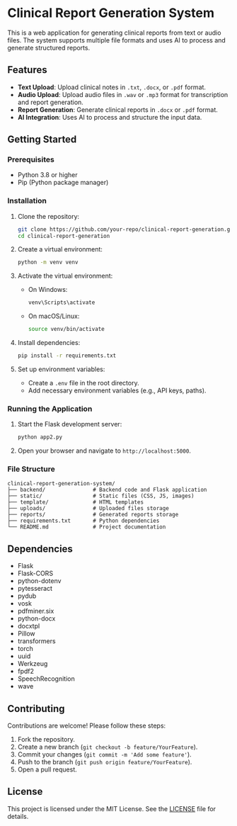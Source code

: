 # Clinical Report Generation System

This is a web application for generating clinical reports from text or audio files. The system supports multiple file formats and uses AI to process and generate structured reports.

## Features

- **Text Upload**: Upload clinical notes in `.txt`, `.docx`, or `.pdf` format.
- **Audio Upload**: Upload audio files in `.wav` or `.mp3` format for transcription and report generation.
- **Report Generation**: Generate clinical reports in `.docx` or `.pdf` format.
- **AI Integration**: Uses AI to process and structure the input data.

## Getting Started

### Prerequisites

- Python 3.8 or higher
- Pip (Python package manager)

### Installation

1. Clone the repository:
   ```bash
   git clone https://github.com/your-repo/clinical-report-generation.git
   cd clinical-report-generation
   ```

2. Create a virtual environment:
   ```bash
   python -m venv venv
   ```

3. Activate the virtual environment:
   - On Windows:
     ```bash
     venv\Scripts\activate
     ```
   - On macOS/Linux:
     ```bash
     source venv/bin/activate
     ```

4. Install dependencies:
   ```bash
   pip install -r requirements.txt
   ```

5. Set up environment variables:
   - Create a `.env` file in the root directory.
   - Add necessary environment variables (e.g., API keys, paths).

### Running the Application

1. Start the Flask development server:
   ```bash
   python app2.py
   ```

2. Open your browser and navigate to `http://localhost:5000`.

### File Structure
```
clinical-report-generation-system/
├── backend/               # Backend code and Flask application
├── static/                # Static files (CSS, JS, images)
├── template/              # HTML templates
├── uploads/               # Uploaded files storage
├── reports/               # Generated reports storage
├── requirements.txt       # Python dependencies
└── README.md              # Project documentation
```

## Dependencies
- Flask
- Flask-CORS
- python-dotenv
- pytesseract
- pydub
- vosk
- pdfminer.six
- python-docx
- docxtpl
- Pillow
- transformers
- torch
- uuid
- Werkzeug
- fpdf2
- SpeechRecognition
- wave

## Contributing

Contributions are welcome! Please follow these steps:

1. Fork the repository.
2. Create a new branch (`git checkout -b feature/YourFeature`).
3. Commit your changes (`git commit -m 'Add some feature'`).
4. Push to the branch (`git push origin feature/YourFeature`).
5. Open a pull request.

## License

This project is licensed under the MIT License. See the [LICENSE](LICENSE) file for details. 